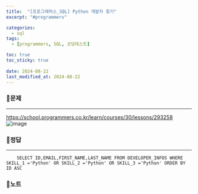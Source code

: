 ```yaml
---
title:  "[프로그래머스_SQL] Python 개발자 찾기"
excerpt: "#programmers"

categories:
  - sql
tags:
  - [programmers, SQL, 코딩테스트]

toc: true
toc_sticky: true
 
date: 2024-08-22
last_modified_at: 2024-08-22
---
```


### 📜문제
-----
<https://school.programmers.co.kr/learn/courses/30/lessons/293258>  
![image](https://github.com/user-attachments/assets/3404f0ef-2f40-44e4-8e49-90a043013636)

### 📜정답
-----
```
    SELECT ID,EMAIL,FIRST_NAME,LAST_NAME FROM DEVELOPER_INFOS WHERE SKILL_1 ='Python' OR SKILL_2 ='Python' OR SKILL_3 ='Python' ORDER BY ID ASC
```

### 📜노트
